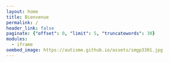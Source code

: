 ```yaml
---
layout: home
title: Bienvenue
permalink: /
header_link: false
paginate: {"offset": 0, "limit": 5, "truncatewords": 30}
modules:
  - iframe
oembed_image: https://autisme.github.io/assets/imgp3301.jpg
---
```

